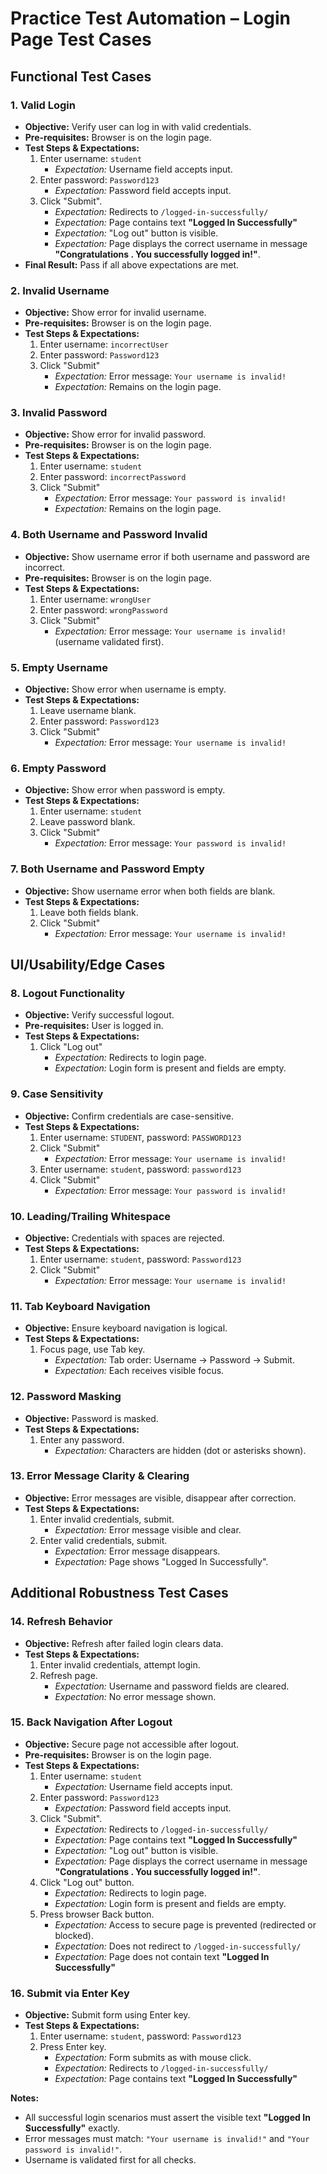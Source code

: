 # Practice Test Automation – Login Page Test Cases

## Functional Test Cases

### 1. Valid Login

- **Objective:** Verify user can log in with valid credentials.
- **Pre-requisites:** Browser is on the login page.
- **Test Steps & Expectations:**
  1. Enter username: `student`
      - *Expectation:* Username field accepts input.
  2. Enter password: `Password123`
      - *Expectation:* Password field accepts input.
  3. Click "Submit".
      - *Expectation:* Redirects to `/logged-in-successfully/`
      - *Expectation:* Page contains text **"Logged In Successfully"**
      - *Expectation:* "Log out" button is visible.
      - *Expectation:* Page displays the correct username in message **"Congratulations <username>. You successfully logged in!"**.
- **Final Result:** Pass if all above expectations are met.

### 2. Invalid Username

- **Objective:** Show error for invalid username.
- **Pre-requisites:** Browser is on the login page.
- **Test Steps & Expectations:**
  1. Enter username: `incorrectUser`
  2. Enter password: `Password123`
  3. Click "Submit"
      - *Expectation:* Error message: `Your username is invalid!`
      - *Expectation:* Remains on the login page.

### 3. Invalid Password

- **Objective:** Show error for invalid password.
- **Pre-requisites:** Browser is on the login page.
- **Test Steps & Expectations:**
  1. Enter username: `student`
  2. Enter password: `incorrectPassword`
  3. Click "Submit"
      - *Expectation:* Error message: `Your password is invalid!`
      - *Expectation:* Remains on the login page.

### 4. Both Username and Password Invalid

- **Objective:** Show username error if both username and password are incorrect.
- **Pre-requisites:** Browser is on the login page.
- **Test Steps & Expectations:**
  1. Enter username: `wrongUser`
  2. Enter password: `wrongPassword`
  3. Click "Submit"
      - *Expectation:* Error message: `Your username is invalid!` (username validated first).

### 5. Empty Username

- **Objective:** Show error when username is empty.
- **Test Steps & Expectations:**
  1. Leave username blank.
  2. Enter password: `Password123`
  3. Click "Submit"
      - *Expectation:* Error message: `Your username is invalid!`

### 6. Empty Password

- **Objective:** Show error when password is empty.
- **Test Steps & Expectations:**
  1. Enter username: `student`
  2. Leave password blank.
  3. Click "Submit"
      - *Expectation:* Error message: `Your password is invalid!`

### 7. Both Username and Password Empty

- **Objective:** Show username error when both fields are blank.
- **Test Steps & Expectations:**
  1. Leave both fields blank.
  2. Click "Submit"
      - *Expectation:* Error message: `Your username is invalid!`

## UI/Usability/Edge Cases

### 8. Logout Functionality

- **Objective:** Verify successful logout.
- **Pre-requisites:** User is logged in.
- **Test Steps & Expectations:**
  1. Click "Log out"
      - *Expectation:* Redirects to login page.
      - *Expectation:* Login form is present and fields are empty.

### 9. Case Sensitivity

- **Objective:** Confirm credentials are case-sensitive.
- **Test Steps & Expectations:**
  1. Enter username: `STUDENT`, password: `PASSWORD123`
  2. Click "Submit"
      - *Expectation:* Error message: `Your username is invalid!`
  3. Enter username: `student`, password: `password123`
  4. Click "Submit"
      - *Expectation:* Error message: `Your password is invalid!`

### 10. Leading/Trailing Whitespace

- **Objective:** Credentials with spaces are rejected.
- **Test Steps & Expectations:**
  1. Enter username: ` student `, password: ` Password123 `
  2. Click "Submit"
      - *Expectation:* Error message: `Your username is invalid!`

### 11. Tab Keyboard Navigation

- **Objective:** Ensure keyboard navigation is logical.
- **Test Steps & Expectations:**
  1. Focus page, use Tab key.
      - *Expectation:* Tab order: Username → Password → Submit.
      - *Expectation:* Each receives visible focus.

### 12. Password Masking

- **Objective:** Password is masked.
- **Test Steps & Expectations:**
  1. Enter any password.
      - *Expectation:* Characters are hidden (dot or asterisks shown).

### 13. Error Message Clarity & Clearing

- **Objective:** Error messages are visible, disappear after correction.
- **Test Steps & Expectations:**
  1. Enter invalid credentials, submit.
      - *Expectation:* Error message visible and clear.
  2. Enter valid credentials, submit.
      - *Expectation:* Error message disappears.
      - *Expectation:* Page shows "Logged In Successfully".

## Additional Robustness Test Cases

### 14. Refresh Behavior

- **Objective:** Refresh after failed login clears data.
- **Test Steps & Expectations:**
  1. Enter invalid credentials, attempt login.
  2. Refresh page.
      - *Expectation:* Username and password fields are cleared.
      - *Expectation:* No error message shown.

### 15. Back Navigation After Logout

- **Objective:** Secure page not accessible after logout.
- **Pre-requisites:** Browser is on the login page.
- **Test Steps & Expectations:**
  1. Enter username: `student`
      - *Expectation:* Username field accepts input.
  2. Enter password: `Password123`
      - *Expectation:* Password field accepts input.
  3. Click "Submit".
      - *Expectation:* Redirects to `/logged-in-successfully/`
      - *Expectation:* Page contains text **"Logged In Successfully"**
      - *Expectation:* "Log out" button is visible.
      - *Expectation:* Page displays the correct username in message **"Congratulations <username>. You successfully logged in!"**.
  4. Click "Log out" button.
      - *Expectation:* Redirects to login page.
      - *Expectation:* Login form is present and fields are empty.
  5. Press browser Back button.
      - *Expectation:* Access to secure page is prevented (redirected or blocked).
      - *Expectation:* Does not redirect to `/logged-in-successfully/`
      - *Expectation:* Page does not contain text **"Logged In Successfully"**

### 16. Submit via Enter Key

- **Objective:** Submit form using Enter key.
- **Test Steps & Expectations:**
  1. Enter username: `student`, password: `Password123`
  2. Press Enter key.
      - *Expectation:* Form submits as with mouse click.
      - *Expectation:* Redirects to `/logged-in-successfully/`
      - *Expectation:* Page contains text **"Logged In Successfully"**

**Notes:**

- All successful login scenarios must assert the visible text **"Logged In Successfully"** exactly.
- Error messages must match: `"Your username is invalid!"` and `"Your password is invalid!"`.
- Username is validated first for all checks. 